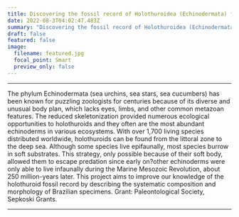 ```yaml
---
title: Discovering the fossil record of Holothuroidea (Echinodermata) from Brazil
date: 2022-08-3T04:02:47.483Z
summary: "Discovering the fossil record of Holothuroidea (Echinodermata) from Brazil."
draft: false
featured: false
image:
  filename: featured.jpg
  focal_point: Smart
  preview_only: false
---
```

---
The phylum Echinodermata (sea urchins, sea stars, sea cucumbers) has been known for puzzling zoologists for centuries because of its diverse and unusual body plan, which lacks eyes, limbs, and other common metazoan features. The reduced skeletonization provided numerous ecological opportunities to holothuroids and they often are the most abundant echinoderms in various ecosystems. With over 1,700 living species distributed worldwide, holothuroids can be found from the littoral zone to the deep sea. Although some species live epifaunally, most species burrow in soft substrates. This strategy, only possible because of their soft body, allowed them to escape predation since early on?other echinoderms were only able to live infaunally during the Marine Mesozoic Revolution, about 250 million-years later. 
This project aims to improve our knowledge of the holothuroid fossil record by describing the systematic composition and morphology of Brazilian specimens.
Grant: Paleontological Society, Sepkoski Grants.

---

